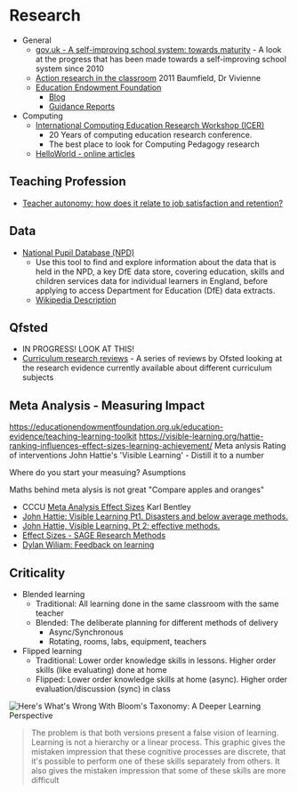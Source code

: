 Research
========

* General
    * [gov.uk - A self-improving school system: towards maturity](https://www.gov.uk/government/publications/a-self-improving-school-system-towards-maturity) - A look at the progress that has been made towards a self-improving school system since 2010
    * [Action research in the classroom](https://www.vlebooks.com/Vleweb/Product/Index/45610) 2011 Baumfield, Dr Vivienne
    * [Education Endowment Foundation](https://educationendowmentfoundation.org.uk)
        * [Blog](https://educationendowmentfoundation.org.uk/news/blog/)
        * [Guidance Reports](https://educationendowmentfoundation.org.uk/tools/guidance-reports/)
* Computing
    * [International Computing Education Research Workshop (ICER)](https://dl.acm.org/conference/icer/proceedings)
        * 20 Years of computing education research conference.
        * The best place to look for Computing Pedagogy research
    * [HelloWorld - online articles](https://helloworld.raspberrypi.org/articles)

Teaching Profession
--------------------

* [Teacher autonomy: how does it relate to job satisfaction and retention?](https://www.nfer.ac.uk/teacher-autonomy-how-does-it-relate-to-job-satisfaction-and-retention)

Data
----

* [National Pupil Database (NPD)](https://find-npd-data.education.gov.uk/)
    * Use this tool to find and explore information about the data that is held in the NPD, a key DfE data store, covering education, skills and children services data for individual learners in England, before applying to access Department for Education (DfE) data extracts. 
    * [Wikipedia Description](https://en.wikipedia.org/wiki/National_Pupil_Database)

Qfsted
------

* IN PROGRESS! LOOK AT THIS!
* [Curriculum research reviews](https://www.gov.uk/government/collections/curriculum-research-reviews) - A series of reviews by Ofsted looking at the research evidence currently available about different curriculum subjects



Meta Analysis - Measuring Impact
--------------------------------

https://educationendowmentfoundation.org.uk/education-evidence/teaching-learning-toolkit
https://visible-learning.org/hattie-ranking-influences-effect-sizes-learning-achievement/
Meta anlysis
Rating of interventions
John Hattie's 'Visible Learning' - Distill it to a number

Where do you start your measuing?
Asumptions

Maths behind meta alysis is not great
"Compare apples and oranges"

* CCCU [Meta Analysis Effect Sizes](https://cccu.yuja.com/V/Video?v=53836&node=264665&a=701464625&autoplay=1) Karl Bentley
* [John Hattie: Visible Learning Pt1. Disasters and below average methods.](https://www.youtube.com/watch?v=sng4p3Vsu7Y)
* [John Hattie, Visible Learning. Pt 2: effective methods.](https://www.youtube.com/watch?v=3pD1DFTNQf4)
* [Effect Sizes - SAGE Research Methods](https://methods.sagepub.com/reference/the-sage-encyclopedia-of-communication-research-methods/i4505.xml)
* [Dylan Wiliam: Feedback on learning](https://www.youtube.com/watch?v=n7Ox5aoZ4ww)


Criticality
-----------

* Blended learning
    * Traditional: All learning done in the same classroom with the same teacher
    * Blended: The deliberate planning for different methods of delivery
        * Async/Synchronous 
        * Rotating, rooms, labs, equipment, teachers
* Flipped learning
    * Traditional: Lower order knowledge skills in lessons. Higher order skills (like evaluating) done at home
    * Flipped: Lower order knowledge skills at home (async). Higher order evaluation/discussion (sync) in class

![Here's What's Wrong With Bloom's Taxonomy: A Deeper Learning Perspective](https://blogs.edweek.org/edweek/learning_deeply/Blooms%20graphic.png)
> The problem is that both versions present a false vision of learning. 
> Learning is not a hierarchy or a linear process. 
> This graphic gives the mistaken impression that these cognitive processes are discrete, that it's possible to perform one of these skills separately from others. 
> It also gives the mistaken impression that some of these skills are more difficult


